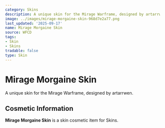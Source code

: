 ```yaml
---
category: Skins
description: A unique skin for the Mirage Warframe, designed by artarrwen.
image: ../images/mirage-morgaine-skin-968d7e2a77.png
last_updated: '2025-09-17'
name: Mirage Morgaine Skin
source: WFCD
tags:
- Skin
- Skins
tradable: false
type: Skin
---
```


# Mirage Morgaine Skin

A unique skin for the Mirage Warframe, designed by artarrwen.

## Cosmetic Information

**Mirage Morgaine Skin** is a skin cosmetic item for Skins.

